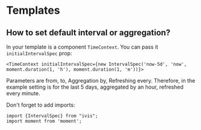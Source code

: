 # Templates

## How to set default interval or aggregation?
In your template is a component `TimeContext`. You can pass it `initialIntervalSpec` prop:
```ecmascript 6
<TimeContext initialIntervalSpec={new IntervalSpec('now-5d', 'now',  moment.duration(1, 'h'), moment.duration(1, 'm'))}>
```

Parameters are from, to, Aggregation by, Refreshing every. Therefore, in the example setting is for the last 5 days, aggregated by an hour, refreshed every minute. 

Don't forget to add imports:
```ecmascript 6
import {IntervalSpec} from "ivis";
import moment from 'moment';
```